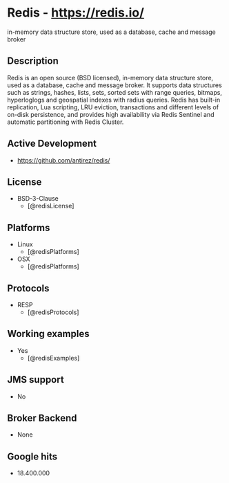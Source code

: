 # Redis - https://redis.io/
in-memory data structure store, used as a database, cache and message broker


## Description
Redis is an open source (BSD licensed), in-memory data structure store, used as a database, cache and message broker. It supports data structures such as strings, hashes, lists, sets, sorted sets with range queries, bitmaps, hyperloglogs and geospatial indexes with radius queries. Redis has built-in replication, Lua scripting, LRU eviction, transactions and different levels of on-disk persistence, and provides high availability via Redis Sentinel and automatic partitioning with Redis Cluster.


## Active Development
- https://github.com/antirez/redis/


## License
- BSD-3-Clause
    - [@redisLicense]


## Platforms
- Linux
    - [@redisPlatforms]
- OSX
    - [@redisPlatforms]


## Protocols
- RESP
    - [@redisProtocols]


## Working examples
- Yes
    - [@redisExamples]


## JMS support
- No


## Broker Backend
- None


## Google hits
- 18.400.000
